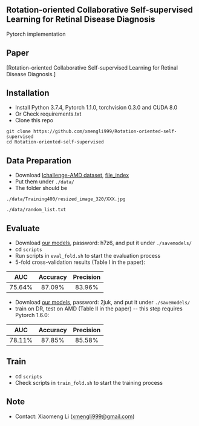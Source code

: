 ## Rotation-oriented Collaborative Self-supervised Learning for Retinal Disease Diagnosis

Pytorch implementation 

## Paper
[Rotation-oriented Collaborative Self-supervised Learning for Retinal Disease Diagnosis.]

## Installation

* Install Python 3.7.4, Pytorch 1.1.0, torchvision 0.3.0 and CUDA 8.0
* Or Check requirements.txt
* Clone this repo
```
git clone https://github.com/xmengli999/Rotation-oriented-self-supervised
cd Rotation-oriented-self-supervised
```

## Data Preparation
* Download [Ichallenge-AMD dataset](https://drive.google.com/file/d/1ti0ozvMHCnq-PCX_CVc-Da98uJNmla8T/view?usp=sharing), 
[file_index](https://drive.google.com/file/d/1ts-Y8ePh_K_ijmBK8v3OfMIOhKMw-PSj/view?usp=sharing) <br/>
* Put them under `./data/`
* The folder should be 

`./data/Training400/resized_image_320/XXX.jpg` 

`./data/random_list.txt`


## Evaluate 
* Download [our models](https://pan.baidu.com/s/1NJdgbi7d3MiC7PATY6wKjA), password: h7z6, and put it under `./savemodels/`
* cd `scripts`
* Run scripts in `eval_fold.sh` to start the evaluation process
* 5-fold cross-validation results (Table I in the paper): 

| AUC    | Accuracy   | Precision    |
| ---------- | :-----------:  | :-----------: |
| 75.64%    | 87.09%   | 83.96%     |


* Download [our models](https://pan.baidu.com/s/10H09TiDgy5LgkHiYkaTp3A), password: 2juk, and put it under `./savemodels/`
* train on DR, test on AMD (Table II in the paper)  -- this step requires Pytorch 1.6.0:

| AUC    | Accuracy   | Precision    |
| ---------- | :-----------:  | :-----------: |
| 78.11%    | 87.85%   | 85.58%     |

## Train 
* cd `scripts`
* Check scripts in `train_fold.sh` to start the training process

## Note
* Contact: Xiaomeng Li (xmengli999@gmail.com)
